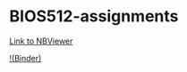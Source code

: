 # BIOS512-assignments

[Link to NBViewer](https://nbviewer.jupyter.org/github/alexispayton/BIOS512-assignments/tree/main/)

[!(Binder)](http://mybinder.org/v2/gh/alexispayton/bios512-assignments/main)
